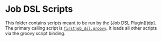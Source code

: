 # Job DSL Scripts

This folder contains scripts meant to be run by the [Job DSL Plugin][jdp].  The
primary calling script is [`firstjob_dsl.groovy`](firstjob_dsl.groovy).  It
loads all other scripts via the groovy script binding.
